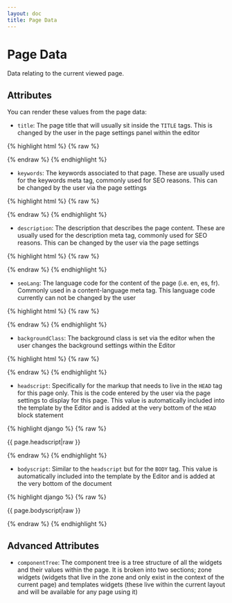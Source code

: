 ```yaml
---
layout: doc
title: Page Data
---
```


# Page Data

Data relating to the current viewed page.

## Attributes
You can render these values from the page data:

* ```title```: The page title that will usually sit inside the ```TITLE``` tags. This is changed by the user in the page settings panel within the editor

{% highlight html %}
{% raw %}

  <title>{{ page.title }}</title>

{% endraw %}
{% endhighlight %}

* ```keywords```: The keywords associated to that page. These are usually used for the keywords meta tag, commonly used for SEO reasons. This can be changed by the user via the page settings

{% highlight html %}
{% raw %}

  <meta name="keywords" content="{{ page.keywords }}" />

{% endraw %}
{% endhighlight %}

* ```description```: The description that describes the page content. These are usually used for the description meta tag, commonly used for SEO reasons. This can be changed by the user via the page settings

{% highlight html %}
{% raw %}

  <meta name="description" content="{{ page.description }}" />

{% endraw %}
{% endhighlight %}

* ```seoLang```: The language code for the content of the page (i.e. en, es, fr). Commonly used in a content-language meta tag. This language code currently can not be changed by the user

{% highlight html %}
{% raw %}

  <meta http-equiv="content-language" content="{{ page.seoLang }}" />

{% endraw %}
{% endhighlight %}

* ```backgroundClass```: The background class is set via the editor when the user changes the background settings within the Editor

{% highlight html %}
{% raw %}

  <body class="{{ page.backgroundClass }}">

{% endraw %}
{% endhighlight %}

* ```headscript```: Specifically for the markup that needs to live in the ```HEAD``` tag for this page only. This is the code entered by the user via the page settings to display for this page. This value is automatically included into the template by the Editor and is added at the very bottom of the ```HEAD``` block statement

{% highlight django %}
{% raw %}

  {{ page.headscript|raw }}

{% endraw %}
{% endhighlight %}

* ```bodyscript```: Similar to the ```headscript``` but for the ```BODY``` tag. This value is automatically included into the template by the Editor and is added at the very bottom of the document

{% highlight django %}
{% raw %}

  {{ page.bodyscript|raw }}

{% endraw %}
{% endhighlight %}

## Advanced Attributes

* ```componentTree```: The component tree is a tree structure of all the widgets and their values within the page. It is broken into two sections; zone widgets (widgets that live in the zone and only exist in the context of the current page) and templates widgets (these live within the current layout and will be available for any page using it)